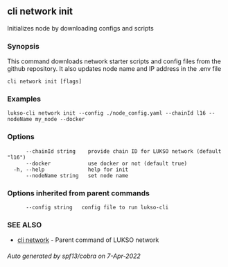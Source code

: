 ## cli network init

Initializes node by downloading configs and scripts

### Synopsis

This command downloads network starter scripts and config files
from the github repository. It also updates node name and IP address in the .env file

```
cli network init [flags]
```

### Examples

```
lukso-cli network init --config ./node_config.yaml --chainId l16 --nodeName my_node --docker
```

### Options

```
      --chainId string    provide chain ID for LUKSO network (default "l16")
      --docker            use docker or not (default true)
  -h, --help              help for init
      --nodeName string   set node name
```

### Options inherited from parent commands

```
      --config string   config file to run lukso-cli
```

### SEE ALSO

* [cli network](cli_network.md)	 - Parent command of LUKSO network

###### Auto generated by spf13/cobra on 7-Apr-2022
